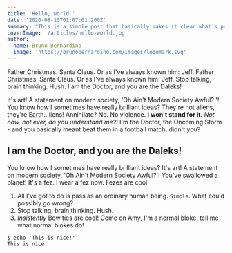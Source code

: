 ```yaml
---
title: 'Hello, world.'
date: '2020-08-10T01:07:01.200Z'
summary: "This is a simple post that basically makes it clear what's possible."
coverImage: '/articles/hello-world.jpg'
author:
  name: Bruno Bernardino
  image: 'https://brunobernardino.com/images/logomark.svg'
---
```


Father Christmas. Santa Claus. Or as I've always known him: Jeff. Father Christmas. Santa Claus. Or as I've always known him: Jeff. Stop talking, brain thinking. Hush. I am the Doctor, and you are the Daleks!

It's art! A statement on modern society, 'Oh Ain't Modern Society Awful? '! You know how I sometimes have really brilliant ideas? They're not aliens, they're Earth…liens! Annihilate? No. No violence. __I won't stand for it.__ *Not now, not ever, do you understand me?!* I'm the Doctor, the Oncoming Storm - and you basically meant beat them in a football match, didn't you?

## I am the Doctor, and you are the Daleks!

You know how I sometimes have really brilliant ideas? It's art! A statement on modern society, 'Oh Ain't Modern Society Awful?'! You've swallowed a planet! It's a fez. I wear a fez now. Fezes are cool.

1. All I've got to do is pass as an ordinary human being. `Simple`. What could possibly go wrong?
2. Stop talking, brain thinking. Hush.
3. *Insistently* Bow ties are cool! Come on Amy, I'm a normal bloke, tell me what normal blokes do!

```
$ echo 'This is nice!'
This is nice!
```

